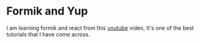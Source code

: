 # Formik and Yup

I am learning formik and react from this [youtube](https://www.youtube.com/watch?v=vJtyp1YmOpc&t=878s) video, It's one of the best tutorials that I have come across.
